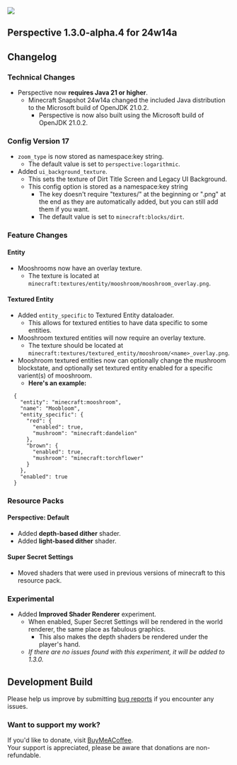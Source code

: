 ![](https://mclegoman.com/images/a/a7/Perspective_Development_Logo.png)  
## Perspective 1.3.0-alpha.4 for 24w14a


## Changelog  
### Technical Changes  
- Perspective now **requires Java 21 or higher**.  
  - Minecraft Snapshot 24w14a changed the included Java distribution to the Microsoft build of OpenJDK 21.0.2.  
    - Perspective is now also built using the Microsoft build of OpenJDK 21.0.2.  
### Config Version 17  
- `zoom_type` is now stored as namespace:key string.  
  - The default value is set to `perspective:logarithmic`.  
- Added `ui_background_texture`.  
  - This sets the texture of Dirt Title Screen and Legacy UI Background.  
  - This config option is stored as a namespace:key string  
    - The key doesn't require "textures/" at the beginning or ".png" at the end as they are automatically added, but you can still add them if you want.  
    - The default value is set to `minecraft:blocks/dirt`.  
### Feature Changes  
#### Entity  
- Mooshrooms now have an overlay texture.
  - The texture is located at `minecraft:textures/entity/mooshroom/mooshroom_overlay.png`.  
#### Textured Entity  
- Added `entity_specific` to Textured Entity dataloader.  
  - This allows for textured entities to have data specific to some entities.  
- Mooshroom textured entities will now require an overlay texture.
  - The texture should be located at `minecraft:textures/textured_entity/mooshroom/<name>_overlay.png`.  
- Mooshroom textured entities now can optionally change the mushroom blockstate, and optionally set textured entity enabled for a specific varient(s) of mooshroom.  
  - **Here's an example:**  
```
  {
    "entity": "minecraft:mooshroom",
    "name": "Moobloom",
    "entity_specific": {
      "red": {
        "enabled": true,
        "mushroom": "minecraft:dandelion"
      },
      "brown": {
        "enabled": true,
        "mushroom": "minecraft:torchflower"
      }
    },
    "enabled": true
  }
```

### Resource Packs  
#### Perspective: Default  
- Added **depth-based dither** shader.  
- Added **light-based dither** shader.  
#### Super Secret Settings  
- Moved shaders that were used in previous versions of minecraft to this resource pack.  
### Experimental  
- Added **Improved Shader Renderer** experiment.  
  - When enabled, Super Secret Settings will be rendered in the world renderer, the same place as fabulous graphics.   
    - This also makes the depth shaders be rendered under the player's hand.  
  - *If there are no issues found with this experiment, it will be added to 1.3.0.*  

## Development Build  
Please help us improve by submitting [bug reports](https://github.com/MCLegoMan/Perspective/issues) if you encounter any issues.  

### Want to support my work?  
If you'd like to donate, visit [BuyMeACoffee](https://www.buymeacoffee.com/mclegoman).  
Your support is appreciated, please be aware that donations are non-refundable.  